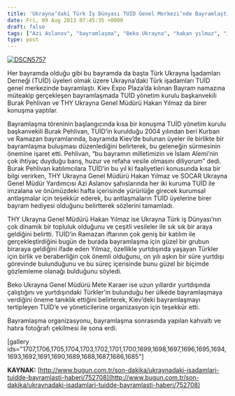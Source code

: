 ```yaml
---
title: 'Ukrayna’daki Türk İş Dünyası TUİD Genel Merkezi’nde Bayramlaştı'
date: Fri, 09 Aug 2013 07:45:35 +0000
draft: false
tags: ["Azi Aslanov", "bayramlaşma", "Beko Ukrayna", "hakan yılmaz", "iftar", "Kiev Bayram", "Kiev Bayramlaşma", "Mete Karaer", "ramazan", "ramazan bayramı", "socar", "SOCAR Ukrayna", "THY", "THY Kiev", "THY Ukrayna", "TUİD", "TUİD (Türk Ukrayna İşadamları Derneği)"]
type: post
---
```


[![DSCN5757](https://burakpehlivan.org/wp-content/uploads/2013/08/DSCN5757.jpg)](https://burakpehlivan.org/1684/ukraynadaki-turk-is-dunyasi-tuid-genel-merkezinde-bayramlasti/dscn5757/)

Her bayramda olduğu gibi bu bayramda da başta Türk Ukrayna İşadamları Derneği (TUİD) üyeleri olmak üzere Ukrayna’daki Türk işadamları TUİD genel merkezinde bayramlaştı. Kiev Expo Plaza’da kılınan Bayram namazına müteakip gerçekleşen bayramlaşmada TUİD yönetim kurulu başkanvekili Burak Pehlivan ve THY Ukrayna Genel Müdürü Hakan Yılmaz da birer konuşma yaptılar.

Bayramlaşma töreninin başlangıcında kısa bir konuşma TUİD yönetim kurulu başkanvekili Burak Pehlivan, TUİD’in kurulduğu 2004 yılından beri Kurban ve Ramazan bayramlarında, bayramda Kiev’de bulunan üyeler ile birlikte bir bayramlaşma buluşması düzenlediğini belirterek, bu geleneğin sürmesinin önemine işaret etti. Pehlivan, “bu bayramın milletimizin ve İslam Alemi’nin çok ihtiyaç duyduğu barış, huzur ve refaha vesile olmasını diliyorum” dedi. Burak Pehlivan katılımcılara TUİD’in bu yıl ki faaliyetleri konusunda kısa bir bilgi verirken, THY Ukrayna Genel Müdürü Hakan Yılmaz ve SOCAR Ukrayna Genel Müdür Yardımcısı Azi Aslanov şahıslarında her iki kuruma TUİD ile imzalana ve önümüzdeki hafta içerisinde yürürlüğe girecek kurumsal antlaşmalar için teşekkür ederek, bu antlaşmaların TUİD üyelerine birer bayram hediyesi olduğunu belirtterek sözlerini tamamladı.

THY Ukrayna Genel Müdürü Hakan Yılmaz ise Ukrayna Türk iş Dünyası’nın çok dinamik bir topluluk olduğunu ve çeşitli vesileler ile sık sık bir araya geldiğini belirtti. TUİD’in Ramazan iftarının çok geniş bir katılım ile gerçekleştirdiğini bugün de burada bayramlaşma için güzel bir grubun biraraya geldiğini ifade eden Yılmaz, özellikle yurtdışında yaşayan Türkler için birlik ve beraberliğin çok önemli olduğunu, on yılı aşkın bir süre yurtdışı görevinde bulunduğunu ve bu süreç içerisinde bunu güzel bir biçimde gözlemleme olanağı bulduğunu söyledi.

Beko Ukrayna Genel Müdürü Mete Karaer ise uzun yıllardır yurtdışında çalıştığını ve yurtdışındaki Türkler’in bulunduğu her ülkede bayramlaşmaya verdiğini öneme tanıklık ettiğini belirterek, Kiev’deki bayramlaşmayı tertipleyen TUİD’e ve yöneticilerine organizasyon için teşekkür etti.

Bayramlaşma organizasyonu, bayramlaşma sonrasında yapılan kahvaltı ve hatıra fotoğrafı çekilmesi ile sona erdi.

\[gallery ids="1707,1706,1705,1704,1703,1702,1701,1700,1699,1698,1697,1696,1695,1694,1693,1692,1691,1690,1689,1688,1687,1686,1685"\]

**KAYNAK:**
[http://www.bugun.com.tr/son-dakika/ukraynadaki-isadamlari-tuidde-bayramlasti-haberi/752708](http://www.bugun.com.tr/son-dakika/ukraynadaki-isadamlari-tuidde-bayramlasti-haberi/752708)